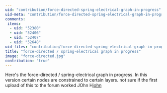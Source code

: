 ```yaml
---
uid: "contribution/force-directed-spring-electrical-graph-in-progress"
uid-meta: "contribution/force-directed-spring-electrical-graph-in-progress-meta"
comments: 
 items: 
  - uid: "52380"
  - uid: "52406"
  - uid: "52407"
  - uid: "52648"
uid-files: "contribution/force-directed-spring-electrical-graph-in-progress-files"
title: "force-directed / spring-electrical graph in progress"
image: "force-directed.jpg"
contribution: "true"
---
```


Here's the force-directed / spring-electrical graph in progress.
In this version certain nodes are constrained to certain layers.
not sure if the first upload of this to the forum worked
JOhn H[john](http://vvvv.org/users/john)